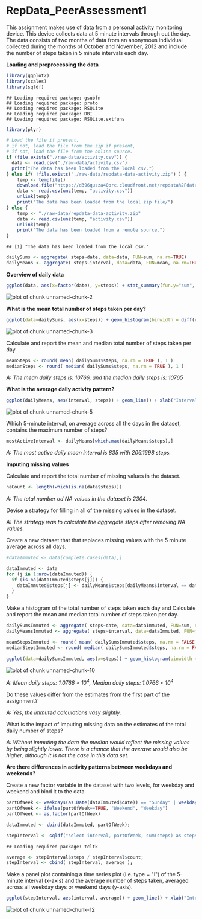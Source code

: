 RepData_PeerAssessment1
========================================================

This assignment makes use of data from a personal activity monitoring device. This device collects data at 5 minute intervals through out the day. The data consists of two months of data from an anonymous individual collected during the months of October and November, 2012 and include the number of steps taken in 5 minute intervals each day.


**Loading and preprocessing the data**


```r
library(ggplot2)
library(scales)
library(sqldf)
```

```
## Loading required package: gsubfn
## Loading required package: proto
## Loading required package: RSQLite
## Loading required package: DBI
## Loading required package: RSQLite.extfuns
```

```r
library(plyr)

# Load the file if present,
# if not, load the file from the zip if present,
# if not, load the file from the online source.
if (file.exists("./raw-data/activity.csv")) {
  data <- read.csv("./raw-data/activity.csv")
  print("The data has been loaded from the local csv.")
} else if( !file.exists("./raw-data/repdata-data-activity.zip") ) {
    temp <- tempfile()
    download.file("https://d396qusza40orc.cloudfront.net/repdata%2Fdata%2Factivity.zip", temp)
    data <- read.csv(unz(temp, "activity.csv"))
    unlink(temp)
    print("The data has been loaded from the local zip file/")
} else {
    temp <- "./raw-data/repdata-data-activity.zip"
    data <- read.csv(unz(temp, "activity.csv"))
    unlink(temp)
    print("The data has been loaded from a remote source.")
}
```

```
## [1] "The data has been loaded from the local csv."
```

```r
dailySums <- aggregate( steps~date, data=data, FUN=sum, na.rm=TRUE)
dailyMeans <- aggregate( steps~interval, data=data, FUN=mean, na.rm=TRUE)
```

**Overview of daily data**


```r
ggplot(data, aes(x=factor(date), y=steps)) + stat_summary(fun.y="sum", geom="histogram", na.rm=TRUE) + theme(axis.text.x = element_text(angle = 90, vjust = .5, hjust = 1)) + xlab("Date") + ylab("Total steps") + ggtitle("Daily Steps")
```

![plot of chunk unnamed-chunk-2](figure/unnamed-chunk-2.png) 

**What is the mean total number of steps taken per day?**


```r
ggplot(data=dailySums, aes(x=steps)) + geom_histogram(binwidth = diff(range(dailySums$steps))/14, fill="#FFFFFF", colour="black") + xlab("Mean Steps") + ylab("Frequency") + ggtitle("Steps Taken per Day")
```

![plot of chunk unnamed-chunk-3](figure/unnamed-chunk-3.png) 

Calculate and report the mean and median total number of steps taken per day


```r
meanSteps <- round( mean( dailySums$steps, na.rm = TRUE ), 1 )
medianSteps <- round( median( dailySums$steps, na.rm = TRUE ), 1 )
```

*A: The mean daily steps is: 10766, and the median daily steps is: 10765*


**What is the average daily activity pattern?**


```r
ggplot(dailyMeans, aes(interval, steps)) + geom_line() + xlab("Interval") + ylab("Mean Steps") + ggtitle("Daily Activity")
```

![plot of chunk unnamed-chunk-5](figure/unnamed-chunk-5.png) 

Which 5-minute interval, on average across all the days in the dataset, contains the maximum number of steps?


```r
mostActiveInterval <- dailyMeans[which.max(dailyMeans$steps),]
```

*A: The most active daily mean interval is 835 with 206.1698 steps.*


**Imputing missing values**

Calculate and report the total number of missing values in the dataset.


```r
naCount <- length(which(is.na(data$steps)))
```

*A: The total number od NA values in the dataset is 2304.*

Devise a strategy for filling in all of the missing values in the dataset.

*A: The strategy was to calculate the aggregate steps after removing NA values.*

Create a new dataset that that replaces missing values with the 5 minute average across all days.


```r
#dataImmuted <- data[complete.cases(data),]

dataImmuted <- data
for (j in 1:nrow(dataImmuted)) {
  if (is.na(dataImmuted$steps[j])) { 
    dataImmuted$steps[j] <- dailyMeans$steps[dailyMeans$interval == dataImmuted$interval[j]]
  }
}
```

Make a histogram of the total number of steps taken each day and Calculate and report the mean and median total number of steps taken per day.


```r
dailySumsImmuted <- aggregate( steps~date, data=dataImmuted, FUN=sum, na.rm=FALSE)
dailyMeansImmuted <- aggregate( steps~interval, data=dataImmuted, FUN=mean, na.rm=FALSE)

meanStepsImmuted <- round( mean( dailySumsImmuted$steps, na.rm = FALSE ), 1 )
medianStepsImmuted <- round( median( dailySumsImmuted$steps, na.rm = FALSE ), 1 )
```


```r
ggplot(data=dailySumsImmuted, aes(x=steps)) + geom_histogram(binwidth = diff(range(dailySumsImmuted$steps))/14, fill="#FFFFFF", colour="black") + xlab("Mean Steps") + ylab("Frequency") + ggtitle("Steps Taken per Day")
```

![plot of chunk unnamed-chunk-10](figure/unnamed-chunk-10.png) 

*A: Mean daily steps: 1.0766 &times; 10<sup>4</sup>, Median daily steps: 1.0766 &times; 10<sup>4</sup>*

Do these values differ from the estimates from the first part of the assignment? 

*A: Yes, the immuted calculations vasy slightly.*

What is the impact of imputing missing data on the estimates of the total daily number of steps?

*A: Without immuting the data the median would reflect the missing values by being slightly lower. There is a chance that the averave would also be higher, although it is not the case in this data set.*


**Are there differences in activity patterns between weekdays and weekends?**

Create a new factor variable in the dataset with two levels, for weekday and weekend and bind it to the data.


```r
partOfWeek <- weekdays(as.Date(dataImmuted$date)) == "Sunday" | weekdays(as.Date(dataImmuted$date)) == "Saturday"
partOfWeek <- ifelse(partOfWeek==TRUE, "Weekend", "Weekday")
partOfWeek <- as.factor(partOfWeek)

dataImmuted <- cbind(dataImmuted, partOfWeek);

stepInterval <- sqldf("select interval, partOfWeek, sum(steps) as steps, count(steps) as count from dataImmuted group by interval, partOfWeek");
```

```
## Loading required package: tcltk
```

```r
average <- stepInterval$steps / stepInterval$count;
stepInterval <- cbind( stepInterval, average );
```

Make a panel plot containing a time series plot (i.e. type = "l") of the 5-minute interval (x-axis) and the average number of steps taken, averaged across all weekday days or weekend days (y-axis).


```r
ggplot(stepInterval, aes(interval, average)) + geom_line() + xlab("Interval") + ylab("Mean steps") + ggtitle("Daily Activity Grouped by Days Occuring on Weekdays and Weekends") + facet_grid(facets=partOfWeek ~ .)
```

![plot of chunk unnamed-chunk-12](figure/unnamed-chunk-12.png) 
